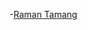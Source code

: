 


 
-[Raman Tamang](https://github.com/ramantamang777 "view Profile")




































































































































